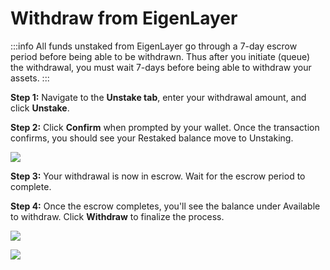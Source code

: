 # Withdraw from EigenLayer

:::info
All funds unstaked from EigenLayer go through a 7-day escrow period before being able to be withdrawn. Thus after you initiate (queue) the withdrawal, you must wait 7-days before being able to withdraw your assets.
:::

**Step 1:** Navigate to the **Unstake tab**, enter your withdrawal amount, and click **Unstake**.


**Step 2:** Click **Confirm** when prompted by your wallet. Once the transaction confirms, you should see your Restaked balance move to Unstaking.

![](https://lh7-us.googleusercontent.com/Ol33uK-uNL7K5vXmWDyI_eVWQOT75Jx7kR9Q75Qn5547ExC0KwfBFn6SikZgfOIYqU2od1OSjXlsA9WXpDa653AXPc38mNQ9ESmSZX0pPxGnleA9QFOgSTpCEYzkzr051HyJwlvMMNpfdS_BBvxARz0)

**Step 3:** Your withdrawal is now in escrow. Wait for the escrow period to complete.

**Step 4:** Once the escrow completes, you'll see the balance under Available to withdraw. Click **Withdraw** to finalize the process.

![](https://lh7-us.googleusercontent.com/VXO97JjR5VLDR8u0afZ6g9bq2zDScyP_UyQ4tkkc8J2IYWgfUIOUxIm08micsb8_kIne-aftSKuzwHBpoJV0NUGbWil-Zw0fUHdYUMgte5k6DbEj8dxpSvLT3V3k_DS78BO6c9GG3nDids7LGOyLbME)

![](https://lh7-us.googleusercontent.com/RLMOGvPSu2_BPRIu4o32LZIKFgSOySe8tatR67-pGsFPZxVmk1RSLvkNT_FHXcZUDtP8eINc2EQUG3y4X0yVM7l6Ly1q2iE8v1j6VDr7vI1wtR4GqKBsrLgc9pUwMvzu9UeXQbsumCSlGPNRiX9-1vA)
